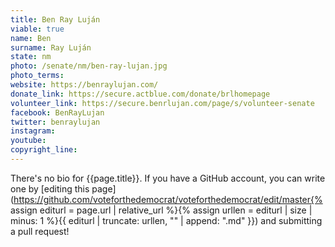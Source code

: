 ```yaml
---
title: Ben Ray Luján
viable: true
name: Ben
surname: Ray Luján
state: nm
photo: /senate/nm/ben-ray-lujan.jpg
photo_terms: 
website: https://benraylujan.com/
donate_link: https://secure.actblue.com/donate/brlhomepage
volunteer_link: https://secure.benrlujan.com/page/s/volunteer-senate
facebook: BenRayLujan
twitter: benraylujan
instagram: 
youtube: 
copyright_line: 
---
```

There's no bio for {{page.title}}. If you have a GitHub account, you can write one by [editing this page](https://github.com/voteforthedemocrat/voteforthedemocrat/edit/master{% assign editurl = page.url | relative_url %}{% assign urllen = editurl | size | minus: 1 %}{{ editurl | truncate: urllen, "" | append: ".md" }}) and submitting a pull request!